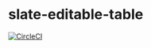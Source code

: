 # slate-editable-table

[![CircleCI](https://circleci.com/gh/bokuweb/slate-editable-table/tree/master.svg?style=svg)](https://circleci.com/gh/bokuweb/slate-editable-table/tree/master)
